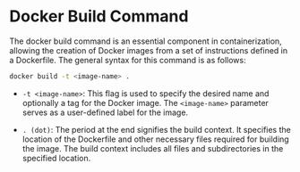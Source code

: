 # Docker Build Command

The docker build command is an essential component in containerization, allowing the creation of Docker images from a set of instructions defined in a Dockerfile. The general syntax for this command is as follows:

```bash
docker build -t <image-name> .
```
- `-t <image-name>`: This flag is used to specify the desired name and optionally a tag for the Docker image. The `<image-name>` parameter serves as a user-defined label for the image.

- `. (dot)`: The period at the end signifies the build context. It specifies the location of the Dockerfile and other necessary files required for building the image. The build context includes all files and subdirectories in the specified location.
